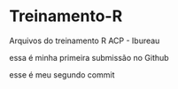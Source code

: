 # Treinamento-R
Arquivos  do treinamento R ACP - Ibureau


essa é minha primeira submissão no Github


esse é meu segundo commit
